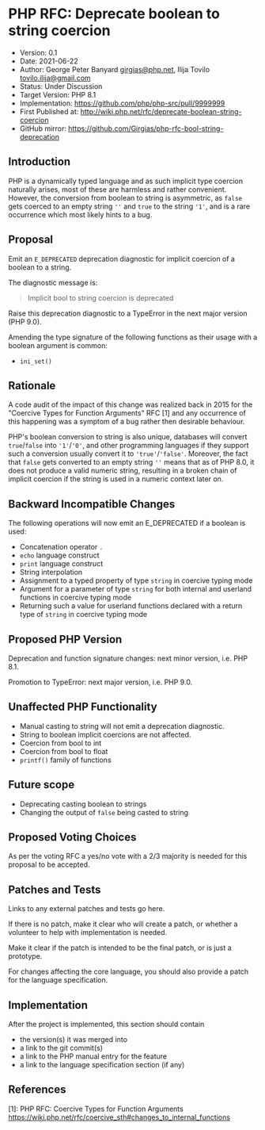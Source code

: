 # PHP RFC: Deprecate boolean to string coercion

  * Version: 0.1
  * Date: 2021-06-22
  * Author: George Peter Banyard <girgias@php.net>, Ilija Tovilo <tovilo.ilija@gmail.com>
  * Status: Under Discussion
  * Target Version: PHP 8.1
  * Implementation: https://github.com/php/php-src/pull/9999999
  * First Published at: http://wiki.php.net/rfc/deprecate-boolean-string-coercion
  * GitHub mirror: https://github.com/Girgias/php-rfc-bool-string-deprecation

## Introduction

PHP is a dynamically typed language and as such implicit type coercion naturally arises, most of these are harmless and rather convenient.
However, the conversion from boolean to string is asymmetric, as `false` gets coerced to an empty string `''` and `true` to the string `'1'`, and is a rare occurrence which most likely hints to a bug.

## Proposal

Emit an `E_DEPRECATED` deprecation diagnostic for implicit coercion of a boolean to a string.

The diagnostic message is:

 > Implicit bool to string coercion is deprecated

Raise this deprecation diagnostic to a TypeError in the next major version (PHP 9.0).

Amending the type signature of the following functions as their usage with a boolean argument
is common:

 - `ini_set()`

## Rationale

A code audit of the impact of this change was realized back in 2015 for the "Coercive Types for Function Arguments" RFC [1] and any occurrence of this happening was a symptom of a bug rather then desirable behaviour.

PHP's boolean conversion to string is also unique, databases will convert `true`/`false` into `'1'`/`'0'`, and other programming languages if they support such a conversion usually convert it to `'true'`/`'false'`. Moreover, the fact that `false` gets converted to an empty string `''` means that as of PHP 8.0, it does not produce a valid numeric string, resulting in a broken chain of implicit coercion if the string is used in a numeric context later on.


## Backward Incompatible Changes

The following operations will now emit an E_DEPRECATED if a boolean is used:

 - Concatenation operator `.`
 - `echo` language construct
 - `print` language construct
 - String interpolation
 - Assignment to a typed property of type `string` in coercive typing mode
 - Argument for a parameter of type `string` for both internal and userland functions in coercive typing mode
 - Returning such a value for userland functions declared with a return type of `string` in coercive typing mode
 

## Proposed PHP Version

Deprecation and function signature changes: next minor version, i.e. PHP 8.1.

Promotion to TypeError: next major version, i.e. PHP 9.0.

## Unaffected PHP Functionality

 - Manual casting to string will not emit a deprecation diagnostic.
 - String to boolean implicit coercions are not affected.
 - Coercion from bool to int
 - Coercion from bool to float
 - `printf()` family of functions

## Future scope

 - Deprecating casting boolean to strings
 - Changing the output of `false` being casted to string

## Proposed Voting Choices

As per the voting RFC a yes/no vote with a 2/3 majority is needed for this proposal to be accepted.

## Patches and Tests
Links to any external patches and tests go here.

If there is no patch, make it clear who will create a patch, or whether a volunteer to help with implementation is needed.

Make it clear if the patch is intended to be the final patch, or is just a prototype.

For changes affecting the core language, you should also provide a patch for the language specification.

## Implementation
After the project is implemented, this section should contain
  - the version(s) it was merged into
  - a link to the git commit(s)
  - a link to the PHP manual entry for the feature
  - a link to the language specification section (if any)

## References

[1]: PHP RFC: Coercive Types for Function Arguments <https://wiki.php.net/rfc/coercive_sth#changes_to_internal_functions>
